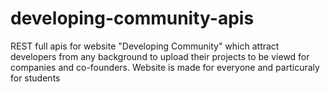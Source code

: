 # developing-community-apis
REST full apis for website "Developing Community" which attract developers from any background to upload their projects to be viewd for companies and co-founders. Website is made for everyone and particuraly for students
